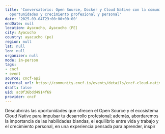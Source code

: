 ```yaml
---
title: 'Conversatorio: Open Source, Docker y Cloud Native con la comunidad:  Q&A,
  oportunidades y crecimiento profesional y personal'
date: '2025-09-04T23:00:00+00:00'
endDate: null
location: Ayacucho, Ayacucho (PE)
city: Ayacucho
country: ayacucho (pe)
region: null
lat: null
lon: null
organizer: null
mode: in-person
tags:
- cncf
- event
source: cncf-api
external_url: https://community.cncf.io/events/details/cncf-cloud-native-ayacucho-presents-conversatorio-open-source-docker-y-cloud-native-con-la-comunidad-qampa-oportunidades-y-crecimiento-profesional-y-personal/
draft: false
uid: ac0f36bdd4914f69
provider: cncf
---
```

Descubrirás las oportunidades que ofrecen el Open Source y el ecosistema Cloud Native para impulsar tu desarrollo profesional; además, abordaremos la importancia de las habilidades blandas, el equilibrio entre vida y trabajo y el crecimiento personal, en una experiencia pensada para aprender, inspir
